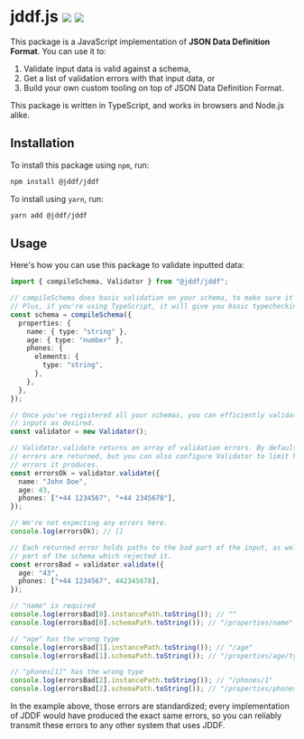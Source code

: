 # jddf.js [![][npm-badge]][npm-url] [![][ci-badge]][ci-url]

This package is a JavaScript implementation of **JSON Data Definition Format**.
You can use it to:

1. Validate input data is valid against a schema,
2. Get a list of validation errors with that input data, or
3. Build your own custom tooling on top of JSON Data Definition Format.

This package is written in TypeScript, and works in browsers and Node.js alike.

[npm-badge]: https://img.shields.io/npm/v/@jddf/jddf.svg
[ci-badge]: https://github.com/jddf/jddf-js/workflows/JavaScript%20CI/badge.svg?branch=master
[npm-url]: https://www.npmjs.com/package/@jddf/jddf
[ci-url]: https://github.com/jddf/jddf-js/actions

## Installation

To install this package using `npm`, run:

```bash
npm install @jddf/jddf
```

To install using `yarn`, run:

```bash
yarn add @jddf/jddf
```

## Usage

Here's how you can use this package to validate inputted data:

```typescript
import { compileSchema, Validator } from "@jddf/jddf";

// compileSchema does basic validation on your schema, to make sure it's sane.
// Plus, if you're using TypeScript, it will give you basic typechecking.
const schema = compileSchema({
  properties: {
    name: { type: "string" },
    age: { type: "number" },
    phones: {
      elements: {
        type: "string",
      },
    },
  },
});

// Once you've registered all your schemas, you can efficiently validate as many
// inputs as desired.
const validator = new Validator();

// Validator.validate returns an array of validation errors. By default, all
// errors are returned, but you can also configure Validator to limit how many
// errors it produces.
const errorsOk = validator.validate({
  name: "John Doe",
  age: 43,
  phones: ["+44 1234567", "+44 2345678"],
});

// We're not expecting any errors here.
console.log(errorsOk); // []

// Each returned error holds paths to the bad part of the input, as well as the
// part of the schema which rejected it.
const errorsBad = validator.validate({
  age: "43",
  phones: ["+44 1234567", 442345678],
});

// "name" is required
console.log(errorsBad[0].instancePath.toString()); // ""
console.log(errorsBad[0].schemaPath.toString()); // "/properties/name"

// "age" has the wrong type
console.log(errorsBad[1].instancePath.toString()); // "/age"
console.log(errorsBad[1].schemaPath.toString()); // "/properties/age/type"

// "phones[1]" has the wrong type
console.log(errorsBad[2].instancePath.toString()); // "/phones/1"
console.log(errorsBad[2].schemaPath.toString()); // "/properties/phones/elements/type"
```

In the example above, those errors are standardized; every implementation of
JDDF would have produced the exact same errors, so you can reliably transmit
these errors to any other system that uses JDDF.
